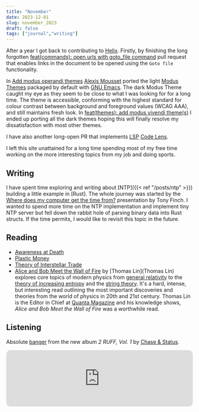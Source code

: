 ```yaml
---
title: "November"
date: 2023-12-01
slug: november_2023
draft: false
tags: ["journal","writing"]
---
```


After a year I got back to contributing to [Helix](https://github.com/helix-editor/helix). Firstly, by finishing the long forgotten [feat(commands): open urls with goto_file command](https://github.com/helix-editor/helix/pull/5820) pull request that enables links in the document to be opened using the `Goto file` functionality.

In [Add modus operandi themes](https://github.com/helix-editor/helix/pull/8728) [Alexis Mousset](https://github.com/amousset) ported the light [Modus Themes](https://protesilaos.com/emacs/modus-themes) packaged by default with [GNU Emacs](https://www.gnu.org/software/emacs/). The dark Modus Theme caught my eye as they seem to be close to what I was looking for for a long time. The theme is accessible, conforming with the highest standard for colour contrast between background and foreground values (WCAG AAA), and still maintains fresh look. In [feat(themes): add modus vivendi theme(s)](https://github.com/helix-editor/helix/pull/8894) I ended up porting all the dark themes hoping this will finally resolve my dissatisfaction with most other themes.

I have also another long-open PR that implements [LSP]() [Code Lens]().

I left this site unattained for a long time spending most of my free time working on the more interesting topics from my job and doing sports.

## Writing

I have spent time exploring and writing about [NTP]({{< ref "/posts/ntp" >}}) building a little example in [Rust]. The whole journey was started by the [Where does my computer get the time from?](https://dotat.at/@/2023-05-26-whence-time.html) presentation by Tony Finch. I wanted to spend more time on the NTP implementation and implement tiny NTP server but fell down the rabbit hole of parsing binary data into Rust structs. If the time permits, I would like to revisit this topic in the future.

## Reading

- [Awareness at Death](https://community.macmillanlearning.com/t5/talk-psych-blog/awareness-at-death/ba-p/19410)
- [Plastic Money](https://computer.rip/2023-09-03-plastic-money.html)
- [Theory of Interstellar Trade](https://www.princeton.edu/~pkrugman/interstellar.pdf)
- [Alice and Bob Meet the Wall of Fire](https://mitpress.mit.edu/9780262536349/alice-and-bob-meet-the-wall-of-fire/) by [Thomas Lin](Thomas Lin) explores core topics of modern physics from [general relativity](https://en.wikipedia.org/wiki/General_relativity) to the [theory of increasing entropy](https://www.quantamagazine.org/a-new-thermodynamics-theory-of-the-origin-of-life-20140122/) and the [string theory](https://en.wikipedia.org/wiki/String_theory). It's a hard, intense, but interesting read outlining the most important discoveries and theories from the world of physics in 20th and 21st century. Thomas Lin is the Editor in Chief at [Quanta Magazine](https://www.quantamagazine.org/) and his knowledge shows, _Alice and Bob Meet the Wall of Fire_ was a worthwhile read.

## Listening

Absolute [banger](https://www.merriam-webster.com/dictionary/banger) from the new album _2 RUFF, Vol. 1_ by [Chase & Status](https://en.wikipedia.org/wiki/Chase_%26_Status).

<iframe style="border-radius:12px" src="https://open.spotify.com/embed/track/2ZWmmrWUgDBcPSLihBMvhg?utm_source=generator&theme=0" width="100%" height="152" frameBorder="0" allowfullscreen="" allow="autoplay; clipboard-write; encrypted-media; fullscreen; picture-in-picture" loading="lazy"></iframe>
